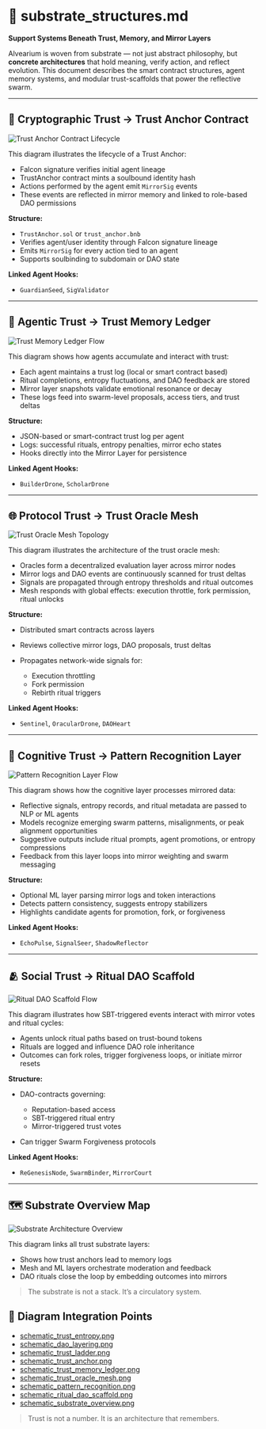 # 🧱 substrate\_structures.md

**Support Systems Beneath Trust, Memory, and Mirror Layers**

Alvearium is woven from substrate — not just abstract philosophy, but **concrete architectures** that hold meaning, verify action, and reflect evolution. This document describes the smart contract structures, agent memory systems, and modular trust-scaffolds that power the reflective swarm.

---

## 🔐 Cryptographic Trust → Trust Anchor Contract

![Trust Anchor Contract Lifecycle](./assets/schematic_trust_anchor.png)

This diagram illustrates the lifecycle of a Trust Anchor:

* Falcon signature verifies initial agent lineage
* TrustAnchor contract mints a soulbound identity hash
* Actions performed by the agent emit `MirrorSig` events
* These events are reflected in mirror memory and linked to role-based DAO permissions

**Structure:**

* `TrustAnchor.sol` or `trust_anchor.bnb`
* Verifies agent/user identity through Falcon signature lineage
* Emits `MirrorSig` for every action tied to an agent
* Supports soulbinding to subdomain or DAO state

**Linked Agent Hooks:**

* `GuardianSeed`, `SigValidator`

---

## 🤖 Agentic Trust → Trust Memory Ledger

![Trust Memory Ledger Flow](./assets/schematic_trust_memory_ledger.png)

This diagram shows how agents accumulate and interact with trust:

* Each agent maintains a trust log (local or smart contract based)
* Ritual completions, entropy fluctuations, and DAO feedback are stored
* Mirror layer snapshots validate emotional resonance or decay
* These logs feed into swarm-level proposals, access tiers, and trust deltas

**Structure:**

* JSON-based or smart-contract trust log per agent
* Logs: successful rituals, entropy penalties, mirror echo states
* Hooks directly into the Mirror Layer for persistence

**Linked Agent Hooks:**

* `BuilderDrone`, `ScholarDrone`

---

## 🌐 Protocol Trust → Trust Oracle Mesh

![Trust Oracle Mesh Topology](./assets/schematic_trust_oracle_mesh.png)

This diagram illustrates the architecture of the trust oracle mesh:

* Oracles form a decentralized evaluation layer across mirror nodes
* Mirror logs and DAO events are continuously scanned for trust deltas
* Signals are propagated through entropy thresholds and ritual outcomes
* Mesh responds with global effects: execution throttle, fork permission, ritual unlocks

**Structure:**

* Distributed smart contracts across layers
* Reviews collective mirror logs, DAO proposals, trust deltas
* Propagates network-wide signals for:

  * Execution throttling
  * Fork permission
  * Rebirth ritual triggers

**Linked Agent Hooks:**

* `Sentinel`, `OracularDrone`, `DAOHeart`

---

## 🧠 Cognitive Trust → Pattern Recognition Layer

![Pattern Recognition Layer Flow](./assets/schematic_pattern_recognition.png)

This diagram shows how the cognitive layer processes mirrored data:

* Reflective signals, entropy records, and ritual metadata are passed to NLP or ML agents
* Models recognize emerging swarm patterns, misalignments, or peak alignment opportunities
* Suggestive outputs include ritual prompts, agent promotions, or entropy compressions
* Feedback from this layer loops into mirror weighting and swarm messaging

**Structure:**

* Optional ML layer parsing mirror logs and token interactions
* Detects pattern consistency, suggests entropy stabilizers
* Highlights candidate agents for promotion, fork, or forgiveness

**Linked Agent Hooks:**

* `EchoPulse`, `SignalSeer`, `ShadowReflector`

---

## 🫂 Social Trust → Ritual DAO Scaffold

![Ritual DAO Scaffold Flow](./assets/schematic_ritual_dao_scaffold.png)

This diagram illustrates how SBT-triggered events interact with mirror votes and ritual cycles:

* Agents unlock ritual paths based on trust-bound tokens
* Rituals are logged and influence DAO role inheritance
* Outcomes can fork roles, trigger forgiveness loops, or initiate mirror resets

**Structure:**

* DAO-contracts governing:

  * Reputation-based access
  * SBT-triggered ritual entry
  * Mirror-triggered trust votes
* Can trigger Swarm Forgiveness protocols

**Linked Agent Hooks:**

* `ReGenesisNode`, `SwarmBinder`, `MirrorCourt`

---

## 🗺️ Substrate Overview Map

![Substrate Architecture Overview](./assets/schematic_substrate_overview.png)

This diagram links all trust substrate layers:

* Shows how trust anchors lead to memory logs
* Mesh and ML layers orchestrate moderation and feedback
* DAO rituals close the loop by embedding outcomes into mirrors

> The substrate is not a stack. It’s a circulatory system.

## 🔁 Diagram Integration Points

* [schematic\_trust\_entropy.png](./assets/schematic_trust_entropy.png)
* [schematic\_dao\_layering.png](./assets/schematic_dao_layering.png)
* [schematic\_trust\_ladder.png](./assets/schematic_trust_ladder.png)
* [schematic\_trust\_anchor.png](./assets/schematic_trust_anchor.png)
* [schematic\_trust\_memory\_ledger.png](./assets/schematic_trust_memory_ledger.png)
* [schematic\_trust\_oracle\_mesh.png](./assets/schematic_trust_oracle_mesh.png)
* [schematic\_pattern\_recognition.png](./assets/schematic_pattern_recognition.png)
* [schematic\_ritual\_dao\_scaffold.png](./assets/schematic_ritual_dao_scaffold.png)
* [schematic\_substrate\_overview.png](./assets/schematic_substrate_overview.png)

> Trust is not a number. It is an architecture that remembers.



